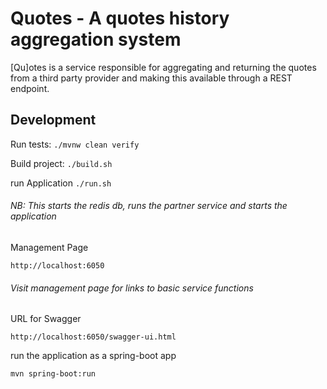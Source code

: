 
# Quotes - A quotes history aggregation system

[Qu]otes is a service responsible for aggregating and returning the quotes from a third party provider and making this available through a REST endpoint.

## Development
Run tests:
`./mvnw clean verify`

Build project:
`./build.sh`

run Application
`./run.sh`
###### NB: This starts the redis db, runs the partner service and starts the application
Management Page
```
http://localhost:6050

```
###### Visit management page for links to basic service functions
URL for Swagger

```
http://localhost:6050/swagger-ui.html

```


run the application as a spring-boot app 

```
mvn spring-boot:run
```
